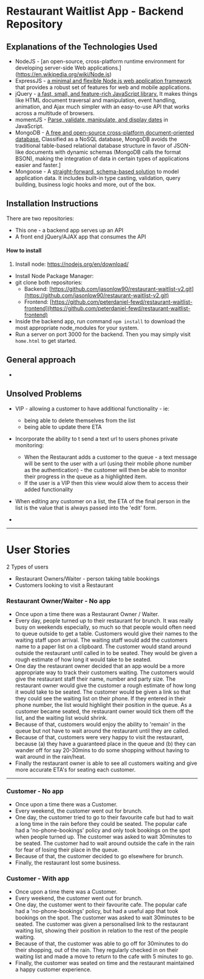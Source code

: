 # Restaurant Waitlist App - Backend Repository

## Explanations of the Technologies Used

- NodeJS - [an open-source, cross-platform runtime environment for developing server-side Web applications.] (https://en.wikipedia.org/wiki/Node.js)
- ExpressJS - [a minimal and flexible Node.js web application framework](http://expressjs.com/) that provides a robust set of features for web and mobile applications.
- jQuery - [a fast, small, and feature-rich JavaScript library.](https://jquery.com/) It makes things like HTML document traversal and manipulation, event handling, animation, and Ajax much simpler with an easy-to-use API that works across a multitude of browsers.
- momentJS - [Parse, validate, manipulate, and display dates](http://momentjs.com/) in JavaScript.
- MongoDB - [A free and open-source cross-platform document-oriented database.](https://www.mongodb.com/) Classified as a NoSQL database, MongoDB avoids the traditional table-based relational database structure in favor of JSON-like documents with dynamic schemas (MongoDB calls the format BSON), making the integration of data in certain types of applications easier and faster.]
- Mongoose - A [straight-forward, schema-based solution](http://mongoosejs.com/) to model application data. It includes built-in type casting, validation, query building, business logic hooks and more, out of the box.

## Installation Instructions

There are two repositories:
- This one - a backend app serves up an API
- A front end jQuery/AJAX app that consumes the API

#### How to install

1. Install node: https://nodejs.org/en/download/
- Install Node Package Manager:
- git clone both repositories:
  - Backend: [https://github.com/jasonlow90/restaurant-waitlist-v2.git](https://github.com/jasonlow90/restaurant-waitlist-v2.git)
  - Frontend: [https://github.com/peterdaniel-fewd/restaurant-waitlist-frontend](https://github.com/peterdaniel-fewd/restaurant-waitlist-frontend)
- Inside the backend app, run command `npm install` to download the most appropriate node_modules for your system.
- Run a server on port 3000 for the backend. Then you may simply visit `home.html` to get started.


## General approach
-   

## Unsolved Problems
- VIP - allowing a customer to have additional functionality - ie:
  - being able to delete themselves from the list
  - being able to update there ETA
- Incorporate the ability to t send a text url to users phones private monitoring:
  - When the Restaurant adds a customer to the queue - a text message will be sent to the user with a url (using their mobile phone number as the authentication) - the customer will then be able to monitor their progress in the queue as a highlighted item.
  - If the user is a VIP then this view would alow them to access their added functionality



- When editing any customer on a list, the ETA of the final person in the list is the value that is always passed into the 'edit' form.
-

--------------------------------------------------------------------------------

# User Stories

2 Types of users

- Restaurant Owners/Waiter - person taking table bookings
- Customers looking to visit a Restaurant

### Restaurant Owner/Waiter - No app

- Once upon a time there was a Restaurant Owner / Waiter.
- Every day, people turned up to their restaurant for brunch. It was really busy on weekends especially, so much so that people would often need to queue outside to get a table. Customers would give their names to the waiting staff upon arrival. The waiting staff would add the customers name to a paper list on a clipboard. The customer would stand around outside the restaurant until called in to be seated. They would be given a rough estimate of how long it would take to be seated.
- One day the restaurant owner decided that an app would be a more appropriate way to track their customers waiting. The customers would give the restaurant staff their name, number and party size. The restaurant owner would give the customer a rough estimate of how long it would take to be seated. The customer would be given a link so that they could see the waiting list on their phone. If they entered in their phone number, the list would highlight their position in the queue. As a customer became seated, the restaurant owner would tick them off the list, and the waiting list would shrink.
- Because of that, customers would enjoy the ability to 'remain' in the queue but not have to wait around the restaurant until they are called.
- Because of that, customers were very happy to visit the restaurant, because (a) they have a guaranteed place in the queue and (b) they can wander off for say 20-30mins to do some shopping without having to wait around in the rain/heat.
- Finally the restaurant owner is able to see all customers waiting and give more accurate ETA's for seating each customer.

--------------------------------------------------------------------------------

### Customer - No app

- Once upon a time there was a Customer.
- Every weekend, the customer went out for brunch.
- One day, the customer tried to go to their favourite cafe but had to wait a long time in the rain before they could be seated. The popular cafe had a 'no-phone-bookings' policy and only took bookings on the spot when people turned up. The customer was asked to wait 30minutes to be seated. The customer had to wait around outside the cafe in the rain for fear of losing their place in the queue.
- Because of that, the customer decided to go elsewhere for brunch.
- Finally, the restaurant lost some business.

### Customer - With app

- Once upon a time there was a Customer.
- Every weekend, the customer went out for brunch.
- One day, the customer went to their favourite cafe. The popular cafe had a 'no-phone-bookings' policy, but had a useful app that took bookings on the spot. The customer was asked to wait 30minutes to be seated. The customer was given a personalised link to the restaurant waiting list, showing their position in relation to the rest of the people waiting.
- Because of that, the customer was able to go off for 30minutes to do their shopping, out of the rain. They regularly checked in on their waiting list and made a move to return to the cafe with 5 minutes to go.
- Finally, the customer was seated on time and the restaurant maintained a happy customer experience.
